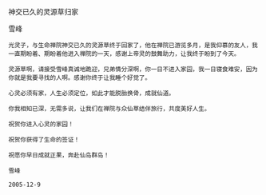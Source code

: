 神交已久的灵源草归家

雪峰


    光灵子，与生命禅院神交已久的灵源草终于回家了，他在禅院已游览多月，是我仰慕的友人，我一直期盼着、期盼着他进入禅院的一天，感谢上帝灵的鼓舞助力，让我终于盼到了今天。

    灵源草啊，请接受雪峰真诚地跪迎，兄弟情分深啊，你一日不进入家园，我一日寝食难安，因为你就是我要寻找的人啊。感谢你终于让我睡个好觉了。

    心灵必须有家，人生必须定位，如此才能脱胎换骨，成就仙道。

    你我相知已深，无需多说，让我们在禅院与众仙草结伴旅行，共度美好人生。

    祝贺你进入心灵的家园！

    祝贺你获得了生命的签证！

    祝愿你早日成就正果，奔赴仙岛群岛！

    雪峰

    2005-12-9



